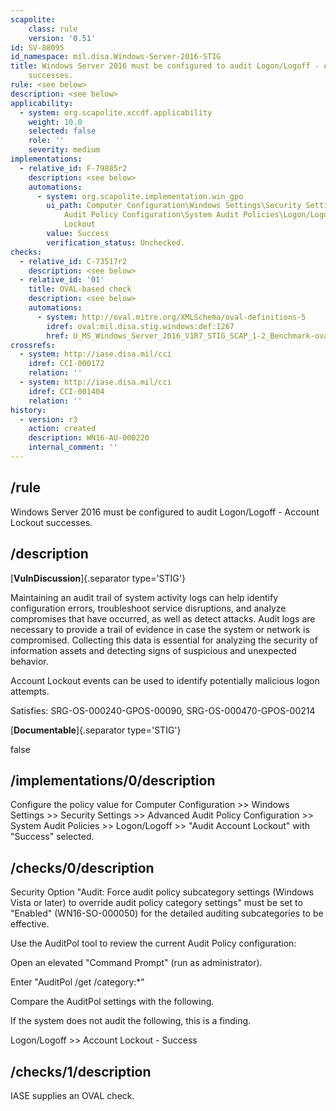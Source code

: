 ```yaml
---
scapolite:
    class: rule
    version: '0.51'
id: SV-88095
id_namespace: mil.disa.Windows-Server-2016-STIG
title: Windows Server 2016 must be configured to audit Logon/Logoff - Account Lockout
    successes.
rule: <see below>
description: <see below>
applicability:
  - system: org.scapolite.xccdf.applicability
    weight: 10.0
    selected: false
    role: ''
    severity: medium
implementations:
  - relative_id: F-79885r2
    description: <see below>
    automations:
      - system: org.scapolite.implementation.win_gpo
        ui_path: Computer Configuration\Windows Settings\Security Settings\Advanced
            Audit Policy Configuration\System Audit Policies\Logon/Logoff\Audit Account
            Lockout
        value: Success
        verification_status: Unchecked.
checks:
  - relative_id: C-73517r2
    description: <see below>
  - relative_id: '01'
    title: OVAL-based check
    description: <see below>
    automations:
      - system: http://oval.mitre.org/XMLSchema/oval-definitions-5
        idref: oval:mil.disa.stig.windows:def:1267
        href: U_MS_Windows_Server_2016_V1R7_STIG_SCAP_1-2_Benchmark-oval.xml
crossrefs:
  - system: http://iase.disa.mil/cci
    idref: CCI-000172
    relation: ''
  - system: http://iase.disa.mil/cci
    idref: CCI-001404
    relation: ''
history:
  - version: r3
    action: created
    description: WN16-AU-000220
    internal_comment: ''
---
```



## /rule

Windows Server 2016 must be configured to audit Logon/Logoff - Account Lockout successes.

## /description

[**VulnDiscussion**]{.separator type='STIG'}

Maintaining an audit trail of system activity logs can help identify configuration errors, troubleshoot service disruptions, and analyze compromises that have occurred, as well as detect attacks. Audit logs are necessary to provide a trail of evidence in case the system or network is compromised. Collecting this data is essential for analyzing the security of information assets and detecting signs of suspicious and unexpected behavior.

Account Lockout events can be used to identify potentially malicious logon attempts.

Satisfies: SRG-OS-000240-GPOS-00090, SRG-OS-000470-GPOS-00214

[**Documentable**]{.separator type='STIG'}

false

## /implementations/0/description

Configure the policy value for Computer Configuration >> Windows Settings >> Security Settings >> Advanced Audit Policy Configuration >> System Audit Policies >> Logon/Logoff >> "Audit Account Lockout" with "Success" selected.

## /checks/0/description

Security Option "Audit: Force audit policy subcategory settings (Windows Vista or later) to override audit policy category settings" must be set to "Enabled" (WN16-SO-000050) for the detailed auditing subcategories to be effective.

Use the AuditPol tool to review the current Audit Policy configuration:

Open an elevated "Command Prompt" (run as administrator).

Enter "AuditPol /get /category:*"

Compare the AuditPol settings with the following.

If the system does not audit the following, this is a finding.

Logon/Logoff >> Account Lockout - Success

## /checks/1/description

IASE supplies an OVAL check.
